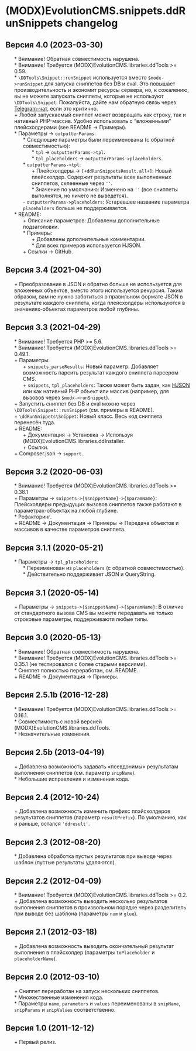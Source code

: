 # (MODX)EvolutionCMS.snippets.ddRunSnippets changelog


## Версия 4.0 (2023-03-30)
* \* Внимание! Обратная совместимость нарушена.
* \* Внимание! Требуется (MODX)EvolutionCMS.libraries.ddTools >= 0.59.
* \* `\DDTools\Snippet::runSnippet` используется вместо `$modx->runSnippet` для запуска сниппетов без DB и eval. Это повышает производительность и экономит ресурсы сервера, но, к сожалению, вы не можете запускать сниппеты, которые не используют `\DDTools\Snippet`. Пожалуйста, дайте нам обратную связь через [Telegram-чат](https://t.me/dd_code), если это критично.
* \+ Любой запускаемый сниппет может возвращать как строку, так и нативный PHP-массив. Удобно использовать с “вложенными” плейсхолдерами (see README → Примеры).
* \* Параметры → `outputterParams`:
	* \* Следующие параметры были переименованы (с обратной совместимостью):
		* \* `tpl` → `outputterParams->tpl`.
		* \* `tpl_placeholders` → `outputterParams->placeholders`.
	* \* `outputterParams->tpl`:
		* \+ Плейсхолдеры → `[+ddRunSnippetsResult.all+]`: Новый плейсхолдер. Содержит результаты всех выполненных сниппетов, склеенные через `''`.
		* \* Значение по умолчанию: Изменено на `''` (все сниппеты выполнятся, но ничего не выведется).
	* \- `outputterParams->placeholders`: Устаревшее название параметра `placeholders` больше не поддерживается.
* \* README:
	* \+ Описание параметров: Добавлены дополнительные подзаголовки.
	* \* Примеры:
		* \+ Добавлены дополнительные комментарии.
		* \* Для всех примеров используется HJSON.
	* \+ Ссылки → GitHub.


## Версия 3.4 (2021-04-30)
* \+ Преобразование в JSON и обратно больше не используется для вложенных объектов, вместо этого используется рекурсия. Таким образом, вам не нужно заботиться о правильном формате JSON в результате каждого сниппета, когда плейсхолдеры используются в значениях-объектах параметров любой глубины.


## Версия 3.3 (2021-04-29)
* \* Внимание! Требуется PHP >= 5.6.
* \* Внимание! Требуется (MODX)EvolutionCMS.libraries.ddTools >= 0.49.1.
* \+ Параметры:
	* \+ `snippets_parseResults`: Новый параметр. Добавляет возможность парсить результат каждого сниппета парсером CMS.
	* \+ `snippets`, `tpl_placeholders`: Также может быть задан, как [HJSON](https://hjson.github.io/) или как нативный PHP объект или массив (например, для вызовов через `$modx->runSnippet`).
* \+ Запустить сниппет без DB и eval можно через `\DDTools\Snippet::runSnippet` (см. примеры в README).
* \+ `\ddRunSnippets\Snippet`: Новый класс. Весь код сниппета перенесён туда.
* \+ README:
	* \+ Документация → Установка → Используя (MODX)EvolutionCMS.libraries.ddInstaller.
	* \+ Ссылки.
* \+ Composer.json → `support`.


## Версия 3.2 (2020-06-03)
* \* Внимание! Требуется (MODX)EvolutionCMS.libraries.ddTools >= 0.38.1
* \+ Параметры → `snippets->{$snippetName}->{$paramName}`: Плейсхолдеры предыдущих вызовов сниппетов также работают в параметрах-объектах на любой глубине.
* \* Рефакторинг.
* \+ README → Документация → Примеры → Передача объектов и массивов в качестве параметров сниппета.


## Версия 3.1.1 (2020-05-21)
* \* Параметры → `tpl_placeholders`:
	* \* Переименован из `placeholders` (с обратной совместимостью).
	* \* Действительно поддерживает JSON и QueryString.


## Версия 3.1 (2020-05-14)
* \+ Параметры → `snippets->{$snippetName}->{$paramName}`: В отличие от стандартного вызова CMS вы можете передавать не только строковые параметры, поддерживаютя любые типы.


## Версия 3.0 (2020-05-13)
* \* Внимание! Обратная совместимость нарушена.
* \* Внимание! Требуется (MODX)EvolutionCMS.libraries.ddTools >= 0.35.1 (не тестировался с более старыми версиями).
* \* Сниппет полностью переработан, см. README.
* \+ README → Документация → Примеры.


## Версия 2.5.1b (2016-12-28)
* \* Внимание! Требуется (MODX)EvolutionCMS.libraries.ddTools >= 0.16.1.
* \* Совместимость с новой версией (MODX)EvolutionCMS.libraries.ddTools.
* \* Незначительные изменения.


## Версия 2.5b (2013-04-19)
* \+ Добавлена возможность задавать «псевдонимы» результатам выполнения сниппетов (см. параметр `snipName`).
* \* Небольшие исправления и изменения кода.


## Версия 2.4 (2012-10-24)
* \+ Добавлена возможность изменить префикс плэйсхолдеров результатов сниппетов (параметр `resultPrefix`). По умолчанию, как и раньше, остался `'ddresult'`.


## Версия 2.3 (2012-08-20)
* \* Добавлена обработка пустых результатов при выводе через шаблон (пустые результаты удаляются).


## Версия 2.2 (2012-04-09)
* \* Внимание! Требуется (MODX)EvolutionCMS.libraries.ddTools >= 0.2.
* \+ Добавлена возможность выводить несколько результатов выполнения сниппетов в произвольном порядке через разделитель при выводе без шаблона (параметры `num` и `glue`).


## Версия 2.1 (2012-03-18)
* \+ Добавлена возможность выводить окончательный результат выполнения в плэйсхолдер (параметры `toPlaceholder` и `placeholderName`).


## Версия 2.0 (2012-03-10)
* \+ Сниппет переработан на запуск нескольких сниппетов.
* \* Множественные изменения кода.
* \* Параметры `name`, `parameters` и `values` переименованы в `snipName`, `snipParams` и `snipValues` соответственно.


## Версия 1.0 (2011-12-12)
* \+ Первый релиз.


<link rel="stylesheet" type="text/css" href="https://DivanDesign.ru/assets/files/ddMarkdown.css" />
<style>ul{list-style:none;}</style>